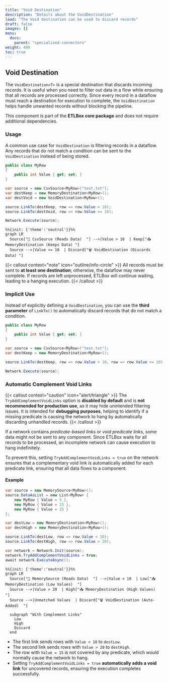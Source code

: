 ```yaml
---
title: "Void Destination"
description: "Details about the VoidDestination"
lead: "The Void destination can be used to discard records"
draft: false
images: []
menu:
  docs:
    parent: "specialized-connectors"
weight: 400
toc: true
---
```


## Void Destination

The `VoidDestination<T>` is a special destination that discards incoming records. It is useful when you need to filter out data in a flow while ensuring that all records are processed correctly. Since every record in a dataflow must reach a destination for execution to complete, the `VoidDestination` helps handle unwanted records without blocking the pipeline.

This component is part of the **ETLBox core package** and does not require additional dependencies.

### Usage

A common use case for `VoidDestination` is filtering records in a dataflow. Any records that do not match a condition can be sent to the `VoidDestination` instead of being stored.

```csharp
public class MyRow
{
    public int Value { get; set; }
}

var source = new CsvSource<MyRow>("test.txt");
var destKeep = new MemoryDestination<MyRow>();
var destVoid = new VoidDestination<MyRow>();

source.LinkTo(destKeep, row => row.Value > 10);
source.LinkTo(destVoid, row => row.Value <= 10);

Network.Execute(source);
```

```kroki {type=mermaid}
%%{init: {'theme':'neutral'}}%%
graph LR
  Source["📄 CsvSource (Reads Data) ‎ ‎"] -->|Value > 10 ‎ ‎| Keep["📥 MemoryDestination (Keeps Data) "]
  Source -->|Value <= 10 ‎ ‎| Discard["🗑️ VoidDestination (Discards Data) "]
```


{{< callout context="note" icon="outline/info-circle" >}}
All records must be sent to **at least one destination**; otherwise, the dataflow may never complete. If records are left unprocessed, ETLBox will continue waiting, leading to a hanging execution.
{{< /callout >}}

### Implicit Use

Instead of explicitly defining a `VoidDestination`, you can use the **third parameter** of `LinkTo()` to automatically discard records that do not match a condition.

```csharp
public class MyRow
{
    public int Value { get; set; }
}

var source = new CsvSource<MyRow>("test.txt");
var destKeep = new MemoryDestination<MyRow>();

source.LinkTo(destKeep, row => row.Value > 10, row => row.Value <= 10);

Network.Execute(source);
```

### Automatic Complement Void Links

{{< callout context="caution" icon="alert/triangle" >}}
The `TryAddComplementVoidLinks` option is **disabled by default** and is **not recommended for production use**, as it may hide unintended filtering issues. It is intended for **debugging purposes**, helping to identify if a missing predicate is causing the network to hang by automatically discarding unhandled records.
{{< /callout >}}

If a network contains _predicate-based links_ or _void predicate links_, some data might not be sent to any component. Since ETLBox waits for all records to be processed, an incomplete network can cause execution to hang indefinitely.

To prevent this, setting `TryAddComplementVoidLinks = true` on the network ensures that a complementary void link is automatically added for each predicate link, ensuring that all data flows to a component.

#### Example

```csharp
var source = new MemorySource<MyRow>();
source.DataAsList = new List<MyRow> {
    new MyRow { Value = 5 },
    new MyRow { Value = 15 },
    new MyRow { Value = 25 }
};

var destLow = new MemoryDestination<MyRow>();
var destHigh = new MemoryDestination<MyRow>();

source.LinkTo(destLow, row => row.Value < 10);
source.LinkTo(destHigh, row => row.Value > 20);

var network = Network.Init(source);
network.TryAddComplementVoidLinks = true;
await network.ExecuteAsync();
```

```kroki {type=mermaid}
%%{init: {'theme':'neutral'}}%%
graph LR
  Source["📄 MemorySource (Reads Data)  "] -->|Value < 10 ‎ ‎| Low["📥 MemoryDestination (Low Values)  "]
  Source -->|Value > 20 ‎ ‎| High["📥 MemoryDestination (High Values)  "]
  Source -->|Unmatched Values ‎ ‎| Discard["🗑️ VoidDestination (Auto-Added)  "]

  subgraph "With Complement Links"
    Low
    High
    Discard
  end
```

- The first link sends rows with `Value < 10` to `destLow`.
- The second link sends rows with `Value > 20` to `destHigh`.
- The row with `Value = 15` is not covered by any predicate, which would normally cause the network to hang.
- Setting `TryAddComplementVoidLinks = true` **automatically adds a void link** for uncovered records, ensuring the execution completes successfully.

